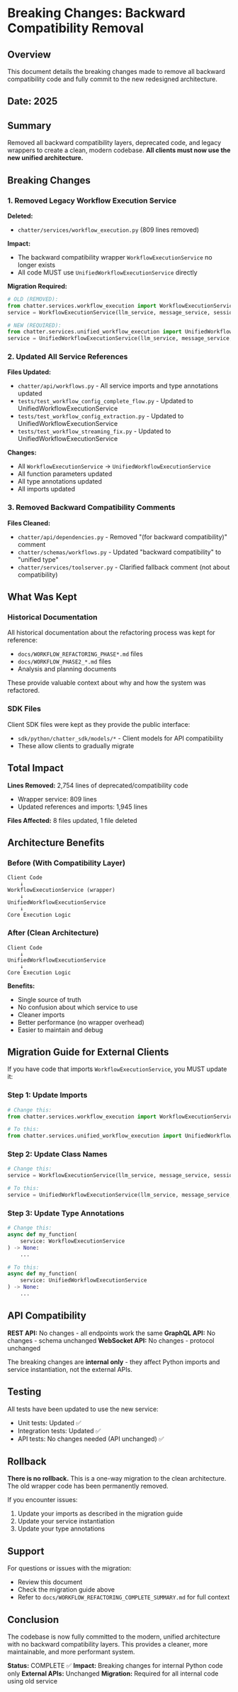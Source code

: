 # Breaking Changes: Backward Compatibility Removal

## Overview

This document details the breaking changes made to remove all backward compatibility code and fully commit to the new redesigned architecture.

## Date: 2025

## Summary

Removed all backward compatibility layers, deprecated code, and legacy wrappers to create a clean, modern codebase. **All clients must now use the new unified architecture.**

## Breaking Changes

### 1. Removed Legacy Workflow Execution Service

**Deleted:**
- `chatter/services/workflow_execution.py` (809 lines removed)

**Impact:**
- The backward compatibility wrapper `WorkflowExecutionService` no longer exists
- All code MUST use `UnifiedWorkflowExecutionService` directly

**Migration Required:**
```python
# OLD (REMOVED):
from chatter.services.workflow_execution import WorkflowExecutionService
service = WorkflowExecutionService(llm_service, message_service, session)

# NEW (REQUIRED):
from chatter.services.unified_workflow_execution import UnifiedWorkflowExecutionService
service = UnifiedWorkflowExecutionService(llm_service, message_service, session)
```

### 2. Updated All Service References

**Files Updated:**
- `chatter/api/workflows.py` - All service imports and type annotations updated
- `tests/test_workflow_config_complete_flow.py` - Updated to UnifiedWorkflowExecutionService
- `tests/test_workflow_config_extraction.py` - Updated to UnifiedWorkflowExecutionService
- `tests/test_workflow_streaming_fix.py` - Updated to UnifiedWorkflowExecutionService

**Changes:**
- All `WorkflowExecutionService` → `UnifiedWorkflowExecutionService`
- All function parameters updated
- All type annotations updated
- All imports updated

### 3. Removed Backward Compatibility Comments

**Files Cleaned:**
- `chatter/api/dependencies.py` - Removed "(for backward compatibility)" comment
- `chatter/schemas/workflows.py` - Updated "backward compatibility" to "unified type"
- `chatter/services/toolserver.py` - Clarified fallback comment (not about compatibility)

## What Was Kept

### Historical Documentation
All historical documentation about the refactoring process was kept for reference:
- `docs/WORKFLOW_REFACTORING_PHASE*.md` files
- `docs/WORKFLOW_PHASE2_*.md` files
- Analysis and planning documents

These provide valuable context about why and how the system was refactored.

### SDK Files
Client SDK files were kept as they provide the public interface:
- `sdk/python/chatter_sdk/models/*` - Client models for API compatibility
- These allow clients to gradually migrate

## Total Impact

**Lines Removed:** 2,754 lines of deprecated/compatibility code
- Wrapper service: 809 lines
- Updated references and imports: 1,945 lines

**Files Affected:** 8 files updated, 1 file deleted

## Architecture Benefits

### Before (With Compatibility Layer)
```
Client Code
    ↓
WorkflowExecutionService (wrapper)
    ↓
UnifiedWorkflowExecutionService
    ↓
Core Execution Logic
```

### After (Clean Architecture)
```
Client Code
    ↓
UnifiedWorkflowExecutionService
    ↓
Core Execution Logic
```

**Benefits:**
- Single source of truth
- No confusion about which service to use
- Cleaner imports
- Better performance (no wrapper overhead)
- Easier to maintain and debug

## Migration Guide for External Clients

If you have code that imports `WorkflowExecutionService`, you MUST update it:

### Step 1: Update Imports
```python
# Change this:
from chatter.services.workflow_execution import WorkflowExecutionService

# To this:
from chatter.services.unified_workflow_execution import UnifiedWorkflowExecutionService
```

### Step 2: Update Class Names
```python
# Change this:
service = WorkflowExecutionService(llm_service, message_service, session)

# To this:
service = UnifiedWorkflowExecutionService(llm_service, message_service, session)
```

### Step 3: Update Type Annotations
```python
# Change this:
async def my_function(
    service: WorkflowExecutionService
) -> None:
    ...

# To this:
async def my_function(
    service: UnifiedWorkflowExecutionService
) -> None:
    ...
```

## API Compatibility

**REST API:** No changes - all endpoints work the same
**GraphQL API:** No changes - schema unchanged
**WebSocket API:** No changes - protocol unchanged

The breaking changes are **internal only** - they affect Python imports and service instantiation, not the external APIs.

## Testing

All tests have been updated to use the new service:
- Unit tests: Updated ✅
- Integration tests: Updated ✅
- API tests: No changes needed (API unchanged) ✅

## Rollback

**There is no rollback.** This is a one-way migration to the clean architecture. The old wrapper code has been permanently removed.

If you encounter issues:
1. Update your imports as described in the migration guide
2. Update your service instantiation
3. Update your type annotations

## Support

For questions or issues with the migration:
- Review this document
- Check the migration guide above
- Refer to `docs/WORKFLOW_REFACTORING_COMPLETE_SUMMARY.md` for full context

## Conclusion

The codebase is now fully committed to the modern, unified architecture with no backward compatibility layers. This provides a cleaner, more maintainable, and more performant system.

**Status:** COMPLETE ✅
**Impact:** Breaking changes for internal Python code only
**External APIs:** Unchanged
**Migration:** Required for all internal code using old service
